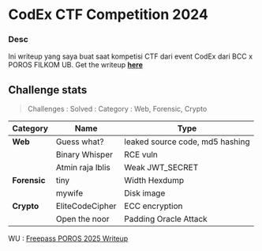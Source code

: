 # CodEx CTF Competition 2024

### Desc
Ini writeup yang saya buat saat kompetisi CTF dari event CodEx dari BCC x POROS FILKOM UB.
Get the writeup [**here**](/Internal/CodEx%202024/Writeup_CodEx_zenCipher.pdf)

## Challenge stats
>Challenges : 
Solved : 
Category : Web, Forensic, Crypto

| Category | Name | Type |
| --- | --- | --- |
| **Web** | Guess what? | leaked source code, md5 hashing |
|     | Binary Whisper | RCE vuln |
|     | Atmin raja Iblis | Weak JWT_SECRET |
| **Forensic** | tiny | Width Hexdump |
|          | mywife | Disk image |
| **Crypto** | EliteCodeCipher | ECC encryption |
|          | Open the noor | Padding Oracle Attack |


WU : [Freepass POROS 2025 Writeup](Freepass%20POROS%20Security%20-%20zenCipher%20-%20Muhammad%20Abi%20Abdillah.pdf)

